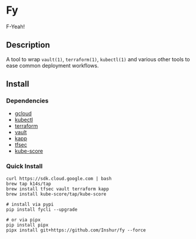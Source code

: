 # Fy

F-Yeah!

## Description

A tool to wrap `vault(1)`, `terraform(1)`, `kubectl(1)` and various other tools to ease common deployment workflows.

## Install

### Dependencies

* [gcloud](https://cloud.google.com/sdk)
* [kubectl](https://cloud.google.com/sdk)
* [terraform](https://www.terraform.io/)
* [vault](https://www.vaultproject.io/)
* [kapp](https://get-kapp.io/)
* [tfsec](https://github.com/tfsec/tfsec)
* [kube-score](https://github.com/zegl/kube-score)

### Quick Install

```
curl https://sdk.cloud.google.com | bash
brew tap k14s/tap
brew install tfsec vault terraform kapp
brew install kube-score/tap/kube-score

# install via pypi
pip install fycli --upgrade

# or via pipx
pip install pipx
pipx install git+https://github.com/Inshur/fy --force
```

